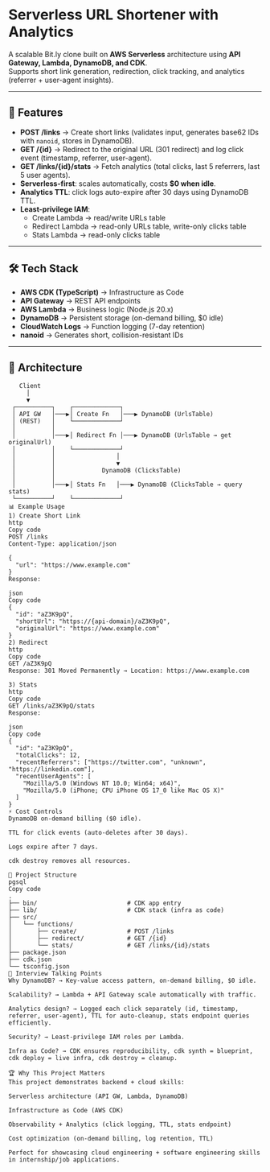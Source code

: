 # Serverless URL Shortener with Analytics

A scalable Bit.ly clone built on **AWS Serverless** architecture using **API Gateway, Lambda, DynamoDB, and CDK**.  
Supports short link generation, redirection, click tracking, and analytics (referrer + user-agent insights).

---

## 🚀 Features

- **POST /links** → Create short links (validates input, generates base62 IDs with `nanoid`, stores in DynamoDB).
- **GET /{id}** → Redirect to the original URL (301 redirect) and log click event (timestamp, referrer, user-agent).
- **GET /links/{id}/stats** → Fetch analytics (total clicks, last 5 referrers, last 5 user agents).
- **Serverless-first**: scales automatically, costs **$0 when idle**.
- **Analytics TTL**: click logs auto-expire after 30 days using DynamoDB TTL.
- **Least-privilege IAM**:
  - Create Lambda → read/write URLs table
  - Redirect Lambda → read-only URLs table, write-only clicks table
  - Stats Lambda → read-only clicks table

---

## 🛠️ Tech Stack

- **AWS CDK (TypeScript)** → Infrastructure as Code
- **API Gateway** → REST API endpoints
- **AWS Lambda** → Business logic (Node.js 20.x)
- **DynamoDB** → Persistent storage (on-demand billing, $0 idle)
- **CloudWatch Logs** → Function logging (7-day retention)
- **nanoid** → Generates short, collision-resistant IDs

---

## 📐 Architecture

```text
   Client
     │
     ▼
 ┌──────────┐    ┌─────────────┐
 │ API GW   │───▶│ Create Fn   │───▶ DynamoDB (UrlsTable)
 │ (REST)   │    └─────────────┘
 │          │
 │          │───▶│ Redirect Fn │───▶ DynamoDB (UrlsTable → get originalUrl)
 │          │    └─────────────┘
 │          │                 │
 │          │                 ▼
 │          │             DynamoDB (ClicksTable)
 │          │
 │          │───▶│ Stats Fn   │───▶ DynamoDB (ClicksTable → query stats)
 └──────────┘    └─────────────┘
📊 Example Usage
1) Create Short Link
http
Copy code
POST /links
Content-Type: application/json

{
  "url": "https://www.example.com"
}
Response:

json
Copy code
{
  "id": "aZ3K9pQ",
  "shortUrl": "https://{api-domain}/aZ3K9pQ",
  "originalUrl": "https://www.example.com"
}
2) Redirect
http
Copy code
GET /aZ3K9pQ
Response: 301 Moved Permanently → Location: https://www.example.com

3) Stats
http
Copy code
GET /links/aZ3K9pQ/stats
Response:

json
Copy code
{
  "id": "aZ3K9pQ",
  "totalClicks": 12,
  "recentReferrers": ["https://twitter.com", "unknown", "https://linkedin.com"],
  "recentUserAgents": [
    "Mozilla/5.0 (Windows NT 10.0; Win64; x64)",
    "Mozilla/5.0 (iPhone; CPU iPhone OS 17_0 like Mac OS X)"
  ]
}
⚡ Cost Controls
DynamoDB on-demand billing ($0 idle).

TTL for click events (auto-deletes after 30 days).

Logs expire after 7 days.

cdk destroy removes all resources.

📂 Project Structure
pgsql
Copy code
.
├── bin/                         # CDK app entry
├── lib/                         # CDK stack (infra as code)
├── src/
│   └── functions/
│       ├── create/              # POST /links
│       ├── redirect/            # GET /{id}
│       └── stats/               # GET /links/{id}/stats
├── package.json
├── cdk.json
└── tsconfig.json
🎤 Interview Talking Points
Why DynamoDB? → Key-value access pattern, on-demand billing, $0 idle.

Scalability? → Lambda + API Gateway scale automatically with traffic.

Analytics design? → Logged each click separately (id, timestamp, referrer, user-agent), TTL for auto-cleanup, stats endpoint queries efficiently.

Security? → Least-privilege IAM roles per Lambda.

Infra as Code? → CDK ensures reproducibility, cdk synth = blueprint, cdk deploy = live infra, cdk destroy = cleanup.

🏆 Why This Project Matters
This project demonstrates backend + cloud skills:

Serverless architecture (API GW, Lambda, DynamoDB)

Infrastructure as Code (AWS CDK)

Observability + Analytics (click logging, TTL, stats endpoint)

Cost optimization (on-demand billing, log retention, TTL)

Perfect for showcasing cloud engineering + software engineering skills in internship/job applications.
```
